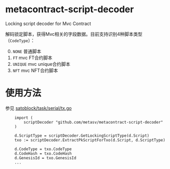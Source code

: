 # metacontract-script-decoder

Locking script decoder for Mvc Contract

解码锁定脚本，获得Mvc相关的字段数据。目前支持识别4种脚本类型（`CodeType`）：

0. `NONE` 普通脚本
1. `FT` mvc FT合约脚本
2. `UNIQUE` mvc unique合约脚本
3. `NFT` mvc NFT合约脚本


# 使用方法

参见 [satoblock/task/serial/tx.go](https://github.com/metasv/satoblock/blob/8138d70eeef8bb7c726b5482090dc9191cc53aa2/task/serial/tx.go#L114)

```golang
	import (
		scriptDecoder "github.com/metasv/metacontract-script-decoder"
	)

	d.ScriptType = scriptDecoder.GetLockingScriptType(d.Script)
	txo := scriptDecoder.ExtractPkScriptForTxo(d.Script, d.ScriptType)

	d.CodeType = txo.CodeType
	d.CodeHash = txo.CodeHash
	d.GenesisId = txo.GenesisId
	...
```
